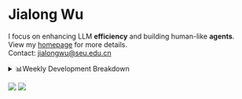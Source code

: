 #  Jialong Wu

I focus on enhancing LLM **efficiency** and building human-like **agents**.<br>
View my [homepage](https://callanwu.github.io/) for more details. <br>
Contact: jialongwu@seu.edu.cn

<details><summary>📊Weekly Development Breakdown</summary>

<!--START_SECTION:waka-->

```txt
From: 28 January 2025 - To: 04 February 2025

Total Time: 6 hrs 19 mins

Python     4 hrs 5 mins    ████████████████░░░░░░░░░   64.59 %
Bash       1 hr 4 mins     ████▒░░░░░░░░░░░░░░░░░░░░   16.97 %
Other      40 mins         ██▓░░░░░░░░░░░░░░░░░░░░░░   10.54 %
Markdown   25 mins         █▓░░░░░░░░░░░░░░░░░░░░░░░   06.85 %
JSON       2 mins          ░░░░░░░░░░░░░░░░░░░░░░░░░   00.58 %
```

<!--END_SECTION:waka-->

[![wakatime](https://wakatime.com/badge/user/c6720b29-9431-4a60-bc9d-e1fb2b6bd65f.svg)](https://wakatime.com/@c6720b29-9431-4a60-bc9d-e1fb2b6bd65f)
</details>

[![](https://img.shields.io/badge/Google%20Scholar-4385FE.svg?&color=d6d6d6&style=flat-square&logo=google-scholar)](https://scholar.google.com/citations?user=6eg2m4YAAAAJ)
![](https://komarev.com/ghpvc/?username=callanwu)
